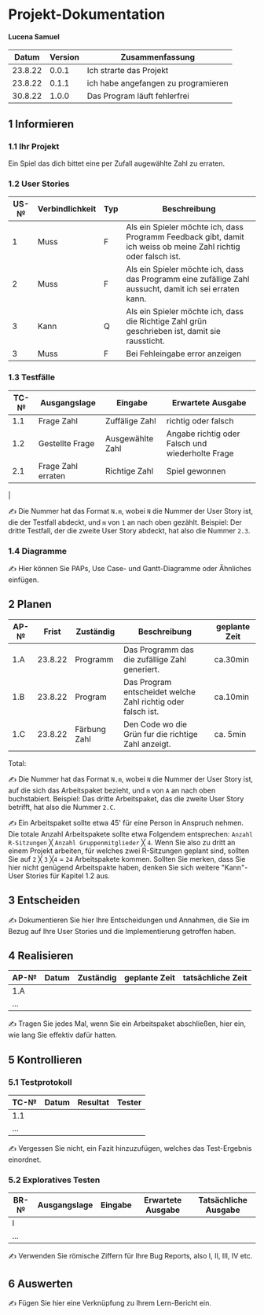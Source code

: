 # Projekt-Dokumentation

#### Lucena Samuel

| Datum | Version | Zusammenfassung                                              |
| ----- | ------- | ------------------------------------------------------------ |
|  23.8.22 | 0.0.1| Ich strarte das Projekt  |
| 23.8.22|0.1.1|ich habe angefangen zu programieren                                |
| 30.8.22| 1.0.0   | Das Program läuft fehlerfrei                                |

## 1 Informieren

### 1.1 Ihr Projekt

Ein Spiel das dich bittet eine per Zufall augewählte Zahl zu erraten.

### 1.2 User Stories

| US-№ | Verbindlichkeit | Typ  | Beschreibung                       |
| ---- | --------------- | ---- | ---------------------------------- |
| 1    | Muss            | F    | Als ein Spieler möchte ich, dass Programm Feedback gibt, damit ich weiss ob meine Zahl richtig oder falsch ist. |
| 2    | Muss            | F    | Als ein Spieler möchte ich, dass das Programm eine zufällige Zahl aussucht, damit ich sei erraten kann. |
| 3    | Kann            | Q    | Als ein Spieler möchte ich, dass die Richtige Zahl grün geschrieben ist, damit sie raussticht. |
|3| Muss| F| Bei Fehleingabe error anzeigen|

### 1.3 Testfälle

| TC-№ | Ausgangslage | Eingabe | Erwartete Ausgabe |
| ---- | ------------ | ------- | ----------------- |
| 1.1  | Frage Zahl   | Zuffälige Zahl|richtig oder falsch|
| 1.2  | Gestellte Frage| Ausgewählte Zahl| Angabe richtig oder Falsch und wiederholte Frage|
|2.1|Frage Zahl erraten|Richtige Zahl|Spiel gewonnen|
|

✍️ Die Nummer hat das Format `N.m`, wobei `N` die Nummer der User Story ist, die der Testfall abdeckt, und `m` von `1` an nach oben gezählt. Beispiel: Der dritte Testfall, der die zweite User Story abdeckt, hat also die Nummer `2.3`.

### 1.4 Diagramme

✍️ Hier können Sie PAPs, Use Case- und Gantt-Diagramme oder Ähnliches einfügen.

## 2 Planen

| AP-№ | Frist | Zuständig | Beschreibung | geplante Zeit |
| ---- | ----- | --------- | ------------ | ------------- |
| 1.A  | 23.8.22|Programm  |Das Programm das die zufällige Zahl generiert.| ca.30min|
| 1.B  | 23.8.22|Program   |Das Program entscheidet welche Zahl richtig oder falsch ist.|ca.10min| 
| 1.C  | 23.8.22|Färbung Zahl|Den Code wo die Grün fur die richtige Zahl anzeigt.|ca. 5min|

Total: 

✍️ Die Nummer hat das Format `N.m`, wobei `N` die Nummer der User Story ist, auf die sich das Arbeitspaket bezieht, und `m` von `A` an nach oben buchstabiert. Beispiel: Das dritte Arbeitspaket, das die zweite User Story betrifft, hat also die Nummer `2.C`.

✍️ Ein Arbeitspaket sollte etwa 45' für eine Person in Anspruch nehmen. Die totale Anzahl Arbeitspakete sollte etwa Folgendem entsprechen: `Anzahl R-Sitzungen` ╳ `Anzahl Gruppenmitglieder` ╳ `4`. Wenn Sie also zu dritt an einem Projekt arbeiten, für welches zwei R-Sitzungen geplant sind, sollten Sie auf `2` ╳ `3` ╳`4` = `24` Arbeitspakete kommen. Sollten Sie merken, dass Sie hier nicht genügend Arbeitspakte haben, denken Sie sich weitere "Kann"-User Stories für Kapitel 1.2 aus.

## 3 Entscheiden

✍️ Dokumentieren Sie hier Ihre Entscheidungen und Annahmen, die Sie im Bezug auf Ihre User Stories und die Implementierung getroffen haben.

## 4 Realisieren

| AP-№ | Datum | Zuständig | geplante Zeit | tatsächliche Zeit |
| ---- | ----- | --------- | ------------- | ----------------- |
| 1.A  |       |           |               |                   |
| ...  |       |           |               |                   |

✍️ Tragen Sie jedes Mal, wenn Sie ein Arbeitspaket abschließen, hier ein, wie lang Sie effektiv dafür hatten.

## 5 Kontrollieren

### 5.1 Testprotokoll

| TC-№ | Datum | Resultat | Tester |
| ---- | ----- | -------- | ------ |
| 1.1  |       |          |        |
| ...  |       |          |        |

✍️ Vergessen Sie nicht, ein Fazit hinzuzufügen, welches das Test-Ergebnis einordnet.

### 5.2 Exploratives Testen

| BR-№ | Ausgangslage | Eingabe | Erwartete Ausgabe | Tatsächliche Ausgabe |
| ---- | ------------ | ------- | ----------------- | -------------------- |
| I    |              |         |                   |                      |
| ...  |              |         |                   |                      |

✍️ Verwenden Sie römische Ziffern für Ihre Bug Reports, also I, II, III, IV etc.

## 6 Auswerten

✍️ Fügen Sie hier eine Verknüpfung zu Ihrem Lern-Bericht ein.

